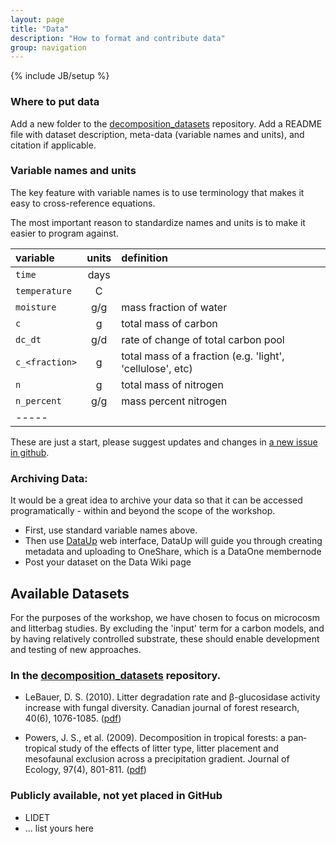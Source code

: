 ```yaml
---
layout: page
title: "Data"
description: "How to format and contribute data"
group: navigation
---
```

{% include JB/setup %}


### Where to put data

Add a new folder to the [decomposition\_datasets](https://github.com/soil-metamodel/decomposition_datasets) repository. Add a README file with dataset description, meta-data (variable names and units), and citation if applicable.

### Variable names and units

The key feature with variable names is to use terminology that makes it easy to cross-reference equations.

The most important reason to standardize names and units is to make it easier to program against.


| variable | units | definition |
|:----|:----:|:----|
| `time` | days | |
| `temperature` | C | |
| `moisture` | g/g | mass fraction of water |
| `c` | g | total mass of carbon |
| `dc_dt` | g/d | rate of change of total carbon pool |
| `c_<fraction>` | g | total mass of a fraction (e.g. 'light', 'cellulose', etc)|
| `n` | g | total mass of nitrogen |
| `n_percent` | g/g | mass percent nitrogen |
|-----

These are just a start, please suggest updates and changes in [a new issue in github](https://github.com/soil-metamodel/soil-metamodel.github.com/issues/new).

### Archiving Data: 

It would be a great idea to archive your data so that it can be accessed programatically - within and beyond the scope of the workshop.

 * First, use standard variable names above.
 * Then use [DataUp](https://web.dataup.org/) web interface, DataUp will guide you through creating metadata and uploading to OneShare, which is a DataOne membernode
 * Post your dataset on the Data Wiki page

## Available Datasets

For the purposes of the workshop, we have chosen to focus on microcosm and litterbag studies. By excluding the 'input' term for a carbon models, and by having relatively controlled substrate, these should enable development and testing of new approaches.

###  In the [decomposition\_datasets](https://github.com/soil-metamodel/decomposition_datasets) repository.

* LeBauer, D. S. (2010). Litter degradation rate and β-glucosidase activity increase with fungal diversity. Canadian journal of forest research, 40(6), 1076-1085. 
([pdf](https://github.com/soil-metamodel/decomposition_datasets/blob/master/lebauer_2010_micrcosm/lebauer2010ldr.pdf?raw=true))

* Powers, J. S., et al. (2009). Decomposition in tropical forests: a pan‐tropical study of the effects of litter type, litter placement and mesofaunal exclusion across a precipitation gradient. Journal of Ecology, 97(4), 801-811. ([pdf](https://github.com/soil-metamodel/decomposition_datasets/blob/master/powers_2009_litterbags/powers2009%20J%20Ecology.pdf?raw=true))

###  Publicly available, not yet placed in GitHub

* LIDET
* ... list yours here
